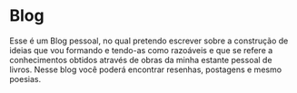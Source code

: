 # Blog

Esse é um Blog pessoal, no qual pretendo escrever sobre a construção de ideias que vou formando e tendo-as como razoáveis e que se refere a conhecimentos obtidos através de obras da minha estante pessoal de livros. Nesse blog você poderá encontrar resenhas, postagens e mesmo poesias.